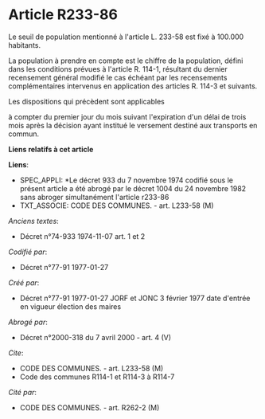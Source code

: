 # Article R233-86

Le seuil de population mentionné à l'article L. 233-58 est fixé à 100.000   habitants. 

La population à prendre en compte est le chiffre de la population, défini dans les conditions prévues à l'article R. 114-1,
résultant du dernier recensement général modifié le cas échéant par les recensements complémentaires intervenus en
application des articles R. 114-3 et suivants. 

Les dispositions qui précèdent sont applicables 

à compter du premier jour du mois suivant l'expiration d'un délai de trois mois après la décision ayant institué le versement
destiné aux transports en commun.

**Liens relatifs à cet article**

**Liens**:

  - SPEC_APPLI: *Le décret 933 du 7 novembre 1974 codifié sous le présent article a été abrogé par le décret 1004 du 24 novembre 1982 sans abroger simultanément l'article r233-86
  - TXT_ASSOCIE: CODE DES COMMUNES. - art. L233-58 (M)

_Anciens textes_:

  - Décret n°74-933 1974-11-07 art. 1 et 2

_Codifié par_:

  - Décret n°77-91 1977-01-27

_Créé par_:

  - Décret n°77-91 1977-01-27 JORF et JONC 3 février 1977 date d'entrée en vigueur élection des maires

_Abrogé par_:

  - Décret n°2000-318 du 7 avril 2000 - art. 4 (V)

_Cite_:

  - CODE DES COMMUNES. - art. L233-58 (M)
  - Code des communes R114-1 et R114-3 à R114-7

_Cité par_:

  - CODE DES COMMUNES. - art. R262-2 (M)
